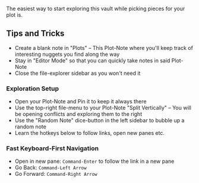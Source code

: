 The easiest way to start exploring this vault while picking pieces for your plot is.

## Tips and Tricks
- Create a blank note in "Plots" – This Plot-Note where you'll keep track of interesting nuggets you find along the way
- Stay in "Editor Mode" so that you can quickly take notes in said Plot-Note
- Close the file-explorer sidebar as you won't need it

### Exploration Setup
- Open your Plot-Note and Pin it to keep it always there
- Use the top-right file-menu to your Plot-Note "Split Vertically" – You will be opening conflicts and exploring them to the right
- Use the "Random Note" dice-button in the left sidebar to bubble up a random note
- Learn the hotkeys below to follow links, open new panes etc.

### Fast Keyboard-First Navigation
- Open in new pane:  `Command-Enter` to follow the link in a new pane
- Go Back: `Command-Left Arrow`
- Go Forward: `Command-Right Arrow`
	